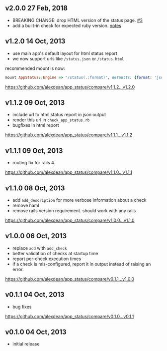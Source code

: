 ## v2.0.0 27 Feb, 2018

  - BREAKING CHANGE: drop HTML version of the status page. [#3](https://github.com/alexdean/app_status/pull/3)
  - add a built-in check for expected ruby version. [notes](README.md#ruby_version-check)

## v1.2.0 14 Oct, 2013

  - use main app's default layout for html status report
  - we now support urls like `/status.json` or `/status.html`

recommended mount is now:

```ruby
mount AppStatus::Engine => "/status(.:format)", defaults: {format: 'json'}
```

https://github.com/alexdean/app_status/compare/v1.1.2...v1.2.0

## v1.1.2 09 Oct, 2013

  - include url to html status report in json output
  - render this url in `check_app_status.rb`
  - bugfixes in html report

https://github.com/alexdean/app_status/compare/v1.1.1...v1.1.2

## v1.1.1 09 Oct, 2013

  - routing fix for rails 4.

https://github.com/alexdean/app_status/compare/v1.1.0...v1.1.1

## v1.1.0 08 Oct, 2013

  - add `add_description` for more verbose information about a check
  - remove haml
  - remove rails version requirement. should work with any rails

https://github.com/alexdean/app_status/compare/v1.0.0...v1.1.0

## v1.0.0 06 Oct, 2013

  - replace `add` with `add_check`
  - better validation of checks at startup time
  - report per-check execution times
  - if a check is mis-configured, report it in output instead of raising
    an error.

https://github.com/alexdean/app_status/compare/v0.1.1...v1.0.0

## v0.1.1 04 Oct, 2013

  - bug fixes

https://github.com/alexdean/app_status/compare/v0.1.0...v0.1.1

## v0.1.0 04 Oct, 2013

  - initial release
